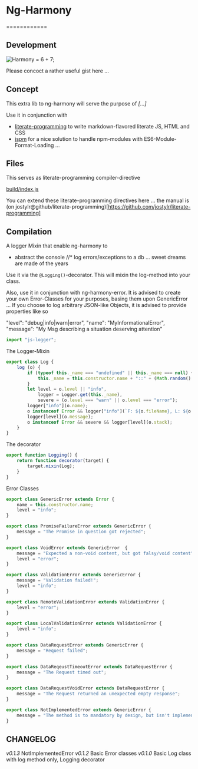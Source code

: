 # Ng-Harmony
============

## Development

![Harmony = 6 + 7;](logo.png "Harmony - Fire in my eyes")

Please concoct a rather useful gist here ...

## Concept

This extra lib to ng-harmony will serve the purpose of *[...]*

Use it in conjunction with

* [literate-programming](http://npmjs.org/packages/literate-programming "click for npm-package-homepage") to write markdown-flavored literate JS, HTML and CSS
* [jspm](https://www.npmjs.com/package/jspm "click for npm-package-homepage") for a nice solution to handle npm-modules with ES6-Module-Format-Loading ...

## Files

This serves as literate-programming compiler-directive

[build/index.js](#Compilation "save:")

You can extend these literate-programming directives here ... the manual is (on jostylr@github/literate-programming)[https://github.com/jostylr/literate-programming]

## Compilation

A logger Mixin that enable ng-harmony to
* abstract the console
//* log errors/exceptions to a db ... sweet dreams are made of the years

Use it via the `@Logging()`-decorator.
This will mixin the log-method into your class.

Also, use it in conjunction with ng-harmony-error.
It is advised to create your own Error-Classes for your purposes,
basing them upon GenericError ...
If you choose to log arbitrary JSON-like Objects, it is advised to
provide properties like so

"level": "debug|info|warn|error",
"name": "MyInformationalError",
"message": "My Msg describing a situation deserving attention"

```javascript
import "js-logger";
```
The Logger-Mixin

```javascript
export class Log {
    log (o) {
        if (typeof this._name === "undefined" || this._name === null) {
            this._name = this.constructor.name + "::" + (Math.random() / (new Date()).getTime()).toString(36).slice(-7);
        }
        let level = o.level || "info",
            logger = Logger.get(this._name),
            severe = (o.level === "warn" || o.level === "error");
        logger["info"](o.name);
        o instanceof Error && logger["info"](`F: ${o.fileName}, L: ${o.lineNumber}, C: ${o.columnNumber}`);
        logger[level](o.message);
        o instanceof Error && severe && logger[level](o.stack);
    }
}
```

The decorator

```javascript
export function Logging() {
	return function decorator(target) {
		target.mixin(Log);
	}
}
```

Error Classes

```javascript
export class GenericError extends Error {
    name = this.constructor.name;
    level = "info";
}

export class PromiseFailureError extends GenericError {
    message = "The Promise in question got rejected";
}

export class VoidError extends GenericError  {
    message = "Expected a non-void content, but got falsy/void content";
    level = "error";
}

export class ValidationError extends GenericError {
    message = "Validation failed!";
    level = "info";
}

export class RemoteValidationError extends ValidationError {
    level = "error";
}

export class LocalValidationError extends ValidationError {
    level = "info";
}

export class DataRequestError extends GenericError {
    message = "Request failed";
}

export class DataReqeustTimeoutError extends DataRequestError {
    message = "The Request timed out";
}

export class DataRequestVoidError extends DataRequestError {
    message = "The Request returned an unexpected empty response";
}

export class NotImplementedError extends GenericError {
    message = "The method is to mandatory by design, but isn't implemented";
}
```

## CHANGELOG
*v0.1.3* NotImplementedError
*v0.1.2* Basic Error classes
*v0.1.0* Basic Log class with log method only, Logging decorator
